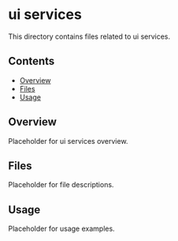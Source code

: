 # ui services

This directory contains files related to ui services.

## Contents

- [Overview](#overview)
- [Files](#files)
- [Usage](#usage)

## Overview

Placeholder for ui services overview.

## Files

Placeholder for file descriptions.

## Usage

Placeholder for usage examples.
